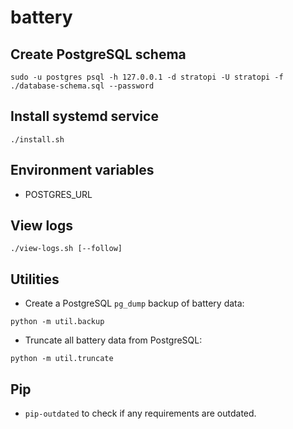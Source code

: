 # battery

## Create PostgreSQL schema

```shell
sudo -u postgres psql -h 127.0.0.1 -d stratopi -U stratopi -f ./database-schema.sql --password
```

## Install systemd service

```shell
./install.sh
```

## Environment variables

- POSTGRES_URL

## View logs

```shell
./view-logs.sh [--follow]
```

## Utilities

- Create a PostgreSQL `pg_dump` backup of battery data:

```shell
python -m util.backup
```

- Truncate all battery data from PostgreSQL:

```shell
python -m util.truncate
```

## Pip

- `pip-outdated` to check if any requirements are outdated.
